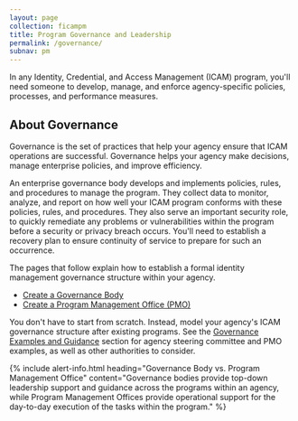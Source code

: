 ```yaml
---
layout: page
collection: ficampm
title: Program Governance and Leadership
permalink: /governance/
subnav: pm
---
```


In any Identity, Credential, and Access Management (ICAM) program, you'll need someone to develop, manage, and enforce agency-specific policies, processes, and performance measures.

## About Governance

Governance is the set of practices that help your agency ensure that ICAM operations are successful. Governance helps your agency make decisions, manage enterprise policies, and improve efficiency.

An enterprise governance body develops and implements policies, rules, and procedures to manage the program. They collect data to monitor, analyze, and report on how well your ICAM program conforms with these policies, rules, and procedures. They also serve an important security role, to quickly remediate any problems or vulnerabilities within the program before a security or privacy breach occurs. You'll need to establish a recovery plan to ensure continuity of service to prepare for such an occurrence.

The pages that follow explain how to establish a formal identity management governance structure within your agency.

- [Create a Governance Body](/guidepm/governance/pgb/)
- [Create a Program Management Office (PMO)](/guidepm/governance/pmo/)

You don't have to start from scratch. Instead, model your agency's ICAM governance structure after existing programs. See the [Governance Examples and Guidance](/guidepm/examples/) section for agency steering committee and PMO examples, as well as other authorities to consider.

{% include alert-info.html heading="Governance Body vs. Program Management Office" content="Governance bodies provide top-down leadership support and guidance across the programs within an agency, while Program Management Offices provide operational support for the day-to-day execution of the tasks within the program." %}
